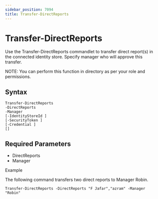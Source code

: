 ```yaml
---
sidebar_position: 7094
title: Transfer-DirectReports
---
```


# Transfer-DirectReports

Use the Transfer-DirectReports commandlet to transfer direct report(s) in the connected identity store. Specify manager who will approve this transfer.

NOTE: You can perform this function in directory as per your role and permissions.

## Syntax

```
Transfer-DirectReports  
-DirectReports   
-Manager   
[-IdentityStoreId ]  
[-SecurityToken ]  
[-Credential ]  
[]
```
## Required Parameters

* DirectReports
* Manager

Example

The following command transfers two direct reports to Manager Robin.

```
Transfer-DirectReports -DirectReports "F Jafar","azram" -Manager "Robin"
```